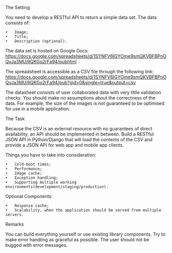 The Setting

You need to develop a RESTful API to return a simple data set. The data consists of:

	•	Image;
	•	Title;
	•	Description (optional).

The data set is hosted on Google Docs: https://docs.google.com/spreadsheets/d/1SYNFV6IGYOme9smQKVBFBPnOQvJa3MUi9QKGo2rFa94/pubhtml

The spreadsheet is accessible as a CSV file through the following link: https://docs.google.com/spreadsheets/d/1SYNFV6IGYOme9smQKVBFBPnOQvJa3MUi9QKGo2rFa94/pub?gid=0&single=true&output=csv

The datasheet consists of user collaborated data with very little validation checks. You should make no assumptions about the correctness of the data. For example, the size of the images is not guaranteed to be optimised for use in a mobile application.

The Task

Because the CSV is an external resource with no guarantees of direct availability, an API should be implemented in between. Build a RESTful JSON API in Python/Django that will load the contents of the CSV and provide a JSON API for web app and mobile app clients.

Things you have to take into consideration:

	•	Cold-boot times;
	•	Performance;
	•	Image cache;
	•	Exception handling;
	•	Supporting multiple working environments(development/staging/production).

Optional Components:

	•	Response cache;
	•	Scalability, when the application should be served from multiple servers.

Remarks

You can build everything yourself or use existing library components.
Try to make error handling as graceful as possible. The user should not be bugged with error messages.